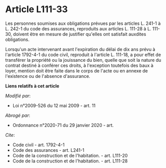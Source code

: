 # Article L111-33

Les personnes soumises aux obligations prévues par les articles L. 241-1 à L. 242-1 du code des assurances, reproduits aux
articles L. 111-28 à L. 111-30, doivent être en mesure de justifier qu'elles ont satisfait auxdites obligations. 

Lorsqu'un acte intervenant avant l'expiration du délai de dix ans prévu à l'article 1792-4-1 du code civil, reproduit à
l'article    L. 111-18, a pour effet de transférer la propriété ou la jouissance du bien, quelle que soit la nature du
contrat destiné à conférer ces droits, à l'exception toutefois des baux à loyer, mention doit être faite dans le corps de
l'acte ou en annexe de l'existence ou de l'absence d'assurance.

**Liens relatifs à cet article**

_Modifié par_:

  - Loi n°2009-526 du 12 mai 2009 - art. 11

_Abrogé par_:

  - Ordonnance n°2020-71 du 29 janvier 2020 - art.

_Cite_:

  - Code civil - art. 1792-4-1
  - Code des assurances - art. L241-1
  - Code de la construction et de l'habitation. - art. L111-20
  - Code de la construction et de l'habitation. - art. L111-28
